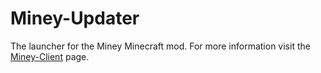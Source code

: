 Miney-Updater
=============

The launcher for the Miney Minecraft mod. For more information visit the [Miney-Client](https://github.com/medsouz/Miney-Client) page.